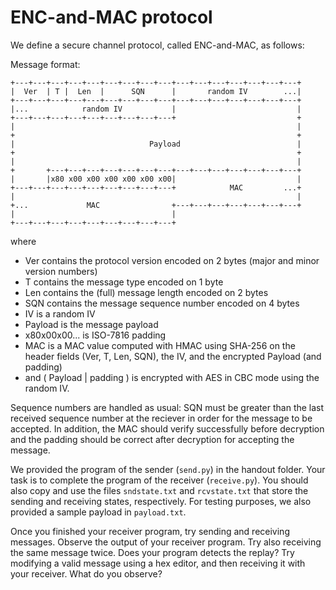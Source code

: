 ENC-and-MAC protocol
====================

We define a secure channel protocol, called ENC-and-MAC, as follows:

Message format:

	+---+---+---+---+---+---+---+---+---+---+---+---+---+---+---+---+
	|  Ver  | T |  Len  |      SQN      |       random IV        ...|
	+---+---+---+---+---+---+---+---+---+---+---+---+---+---+---+---+
	|...            random IV           |                           |
	+---+---+---+---+---+---+---+---+---+                           +
	|                                                               |
	+                                                               +
	|                              Payload                          |
	+                                                               +
	|                                                               |
	+       +---+---+---+---+---+---+---+---+---+---+---+---+---+---+
	|       |x80 x00 x00 x00 x00 x00 x00|                           |
	+---+---+---+---+---+---+---+---+---+            MAC         ...+
	|                                                               |
	+...             MAC                +---+---+---+---+---+---+---+
	|                                   |
	+---+---+---+---+---+---+---+---+---+

where
- Ver contains the protocol version encoded on 2 bytes (major and minor version numbers)
- T contains the message type encoded on 1 byte
- Len contains the (full) message length encoded on 2 bytes
- SQN contains the message sequence number encoded on 4 bytes
- IV is a random IV
- Payload is the message payload
- x80x00x00... is ISO-7816 padding
- MAC is a MAC value computed with HMAC using SHA-256 on the header fields (Ver, T, Len, SQN), the IV, and the encrypted Payload (and padding)
- and ( Payload | padding ) is encrypted with AES in CBC mode using the random IV. 

Sequence numbers are handled as usual: SQN must be greater than the last received sequence number at the reciever in order for the message to be accepted. In addition, the MAC should verify successfully before decryption and the padding should be correct after decryption for accepting the message. 

We provided the program of the sender (`send.py`) in the handout folder. Your task is to complete the program of the receiver (`receive.py`). You should also copy and use the files `sndstate.txt` and `rcvstate.txt` that store the sending and receiving states, respectively. For testing purposes, we also provided a sample payload in `payload.txt`.

Once you finished your receiver program, try sending and receiving messages. Observe the output of your receiver program. Try also receiving the same message twice. Does your program detects the replay? Try modifying a valid message using a hex editor, and then receiving it with your receiver. What do you observe?


